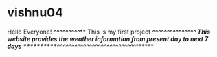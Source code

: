 # vishnu04
Hello Everyone!
*************^^^^^^^^^***************
This is my first project 
**************************^^^^^^^^^^^^^^^*********************
This website provides the weather information from present day to next 7 days
**********^^^^^^^^^^^^**************^^^^^^^^^^^^^^^***************
